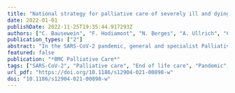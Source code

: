```yaml
---
title: "National strategy for palliative care of severely ill and dying people and their relatives in pandemics (PallPan) in Germany - study protocol of a mixed-methods project"
date: 2022-01-01
publishDate: 2022-11-25T19:35:44.917293Z
authors: ["C. Bausewein", "F. Hodiamont", "N. Berges", "A. Ullrich", "C. Gerlach", "K. Oechsle", "B. Pauli", "J. Weber", "S. Stiel", "N. Schneider", "N. Krumm", "R. Rolke", "C. Gebel", "M. Jansky", "F. Nauck", "U. Wedding", "B. van Oorschot", "C. Roch", "L. Werner", "M. Fischer", "M. Schallenburger", "M. C. Reuters", "J. Schwartz", "M. Neukirchen", "A. Gülay", "K. Maus", "B. Jaspers", "L. Radbruch", "M. Heckel", "I. Klinger", "C. Ostgathe", "U. Kriesen", "C. Junghanß", "E. Lehmann", "D. Gesell", "S. Gauder", "C. Boehlke", "G. Becker", "A. Pralong", "J. Strupp", "C. Leisse", "K. Schloesser", "R. Voltz", "N. Jung", "S. T. Simon", "for the PallPan Study Group"]
publication_types: ["2"]
abstract: "In the SARS-CoV-2 pandemic, general and specialist Palliative Care (PC) plays an essential role in health care, contributing to symptom control, psycho-social support, and providing support in complex decision making. Numbers of COVID-19 related deaths have recently increased demanding more palliative care input. Also, the pandemic impacts on palliative care for non-COVID-19 patients. Strategies on the care for seriously ill and dying people in pandemic times are lacking. Therefore, the program ‘Palliative care in Pandemics’ (PallPan) aims to develop and consent a national pandemic plan for the care of seriously ill and dying adults and their informal carers in pandemics including (a) guidance for generalist and specialist palliative care of patients with and without SARS-CoV-2 infections on the micro, meso and macro level, (b) collection and development of information material for an online platform, and (c) identification of variables and research questions on palliative care in pandemics for the national pandemic cohort network (NAPKON)."
featured: false
publication: "*BMC Palliative Care*"
tags: ["SARS-CoV-2", "Palliative care", "End of life care", "Pandemic", "Pandemic preparedness"]
url_pdf: "https://doi.org/10.1186/s12904-021-00898-w"
doi: "10.1186/s12904-021-00898-w"
---
```


